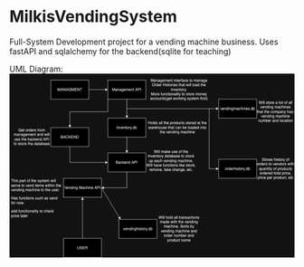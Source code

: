 # MilkisVendingSystem
Full-System Development project for a vending machine business. Uses fastAPI and sqlalchemy for the backend(sqlite for teaching)

UML Diagram:
![alt text](https://github.com/galbii/MilkisVendingSystem/blob/dev/src/MilkisSystemPrototype.png)

